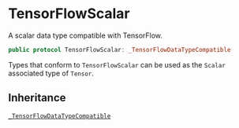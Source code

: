 # TensorFlowScalar

A scalar data type compatible with TensorFlow.

``` swift
public protocol TensorFlowScalar: _TensorFlowDataTypeCompatible
```

Types that conform to `TensorFlowScalar` can be used as the `Scalar` associated type of
`Tensor`.

## Inheritance

[`_TensorFlowDataTypeCompatible`](/_TensorFlowDataTypeCompatible)
